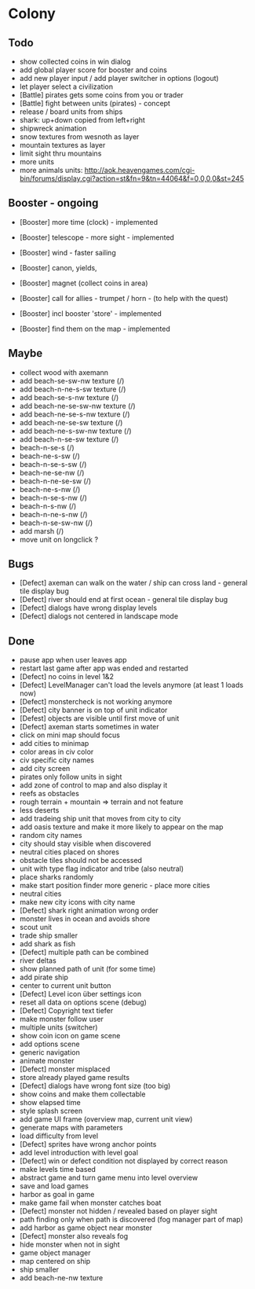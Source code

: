 # Colony

## Todo
- show collected coins in win dialog
- add global player score for booster and coins
- add new player input / add player switcher in options (logout)
- let player select a civilization
- [Battle] pirates gets some coins from you or trader
- [Battle] fight between units (pirates) - concept
- release / board units from ships
- shark: up+down copied from left+right
- shipwreck animation
- snow textures from wesnoth as layer
- mountain textures as layer
- limit sight thru mountains
- more units
- more animals
units: http://aok.heavengames.com/cgi-bin/forums/display.cgi?action=st&fn=9&tn=44064&f=0,0,0,0&st=245

## Booster - ongoing
- [Booster] more time (clock) - implemented
- [Booster] telescope - more sight - implemented
- [Booster] wind - faster sailing
- [Booster] canon, yields, 
- [Booster] magnet (collect coins in area) 
- [Booster] call for allies - trumpet / horn - (to help with the quest)

- [Booster] incl booster 'store' - implemented
- [Booster] find them on the map - implemented

## Maybe
- collect wood with axemann
- add beach-se-sw-nw texture (/)
- add beach-n-ne-s-sw texture (/)
- add beach-se-s-nw texture (/)
- add beach-ne-se-sw-nw texture (/)
- add beach-ne-se-s-nw texture (/)
- add beach-ne-se-sw texture (/)
- add beach-ne-s-sw-nw texture (/)
- add beach-n-se-sw texture (/)
- beach-n-se-s (/)
- beach-ne-s-sw (/)
- beach-n-se-s-sw (/)
- beach-ne-se-nw (/)
- beach-n-ne-se-sw (/)
- beach-ne-s-nw (/)
- beach-n-se-s-nw (/)
- beach-n-s-nw (/)
- beach-n-ne-s-nw (/)
- beach-n-se-sw-nw (/)
- add marsh (/) 
- move unit on longclick ?

## Bugs
- [Defect] axeman can walk on the water / ship can cross land - general tile display bug
- [Defect] river should end at first ocean - general tile display bug
- [Defect] dialogs have wrong display levels
- [Defect] dialogs not centered in landscape mode

## Done
- pause app when user leaves app
- restart last game after app was ended and restarted
- [Defect] no coins in level 1&2
- [Defect] LevelManager can't load the levels anymore (at least 1 loads now)
- [Defect] monstercheck is not working anymore
- [Defect] city banner is on top of unit indicator
- [Defest] objects are visible until first move of unit
- [Defect] axeman starts sometimes in water
- click on mini map should focus
- add cities to minimap
- color areas in civ color
- civ specific city names
- add city screen
- pirates only follow units in sight
- add zone of control to map and also display it
- reefs as obstacles
- rough terrain + mountain => terrain and not feature
- less deserts
- add tradeing ship unit that moves from city to city
- add oasis texture and make it more likely to appear on the map
- random city names
- city should stay visible when discovered
- neutral cities placed on shores
- obstacle tiles should not be accessed
- unit with type flag indicator and tribe (also neutral)
- place sharks randomly
- make start position finder more generic - place more cities
- neutral cities
- make new city icons with city name
- [Defect] shark right animation wrong order  
- monster lives in ocean and avoids shore
- scout unit
- trade ship smaller
- add shark as fish
- [Defect] multiple path can be combined
- river deltas
- show planned path of unit (for some time)
- add pirate ship 
- center to current unit button
- [Defect] Level icon über settings icon
- reset all data on options scene (debug)
- [Defect] Copyright text tiefer
- make monster follow user
- multiple units (switcher)
- show coin icon on game scene
- add options scene
- generic navigation
- animate monster
- [Defect] monster misplaced
- store already played game results
- [Defect] dialogs have wrong font size (too big)
- show coins and make them collectable
- show elapsed time
- style splash screen
- add game UI frame (overview map, current unit view)
- generate maps with parameters
- load difficulty from level 
- [Defect] sprites have wrong anchor points
- add level introduction with level goal
- [Defect] win or defect condition not displayed by correct reason
- make levels time based
- abstract game and turn game menu into level overview
- save and load games
- harbor as goal in game
- make game fail when monster catches boat
- [Defect] monster not hidden / revealed based on player sight
- path finding only when path is discovered (fog manager part of map)
- add harbor as game object near monster
- [Defect] monster also reveals fog
- hide monster when not in sight
- game object manager
- map centered on ship
- ship smaller
- add beach-ne-nw texture
